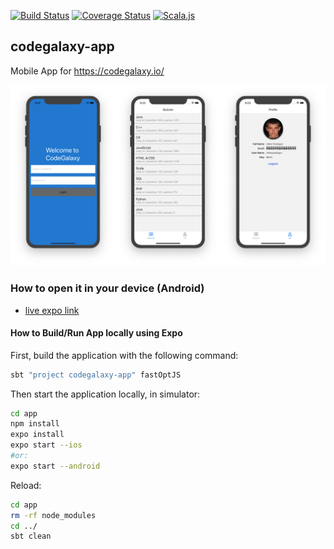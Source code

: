 
[![Build Status](https://travis-ci.com/ExplainLabs/codegalaxy-app.svg?branch=master)](https://travis-ci.com/ExplainLabs/codegalaxy-app)
[![Coverage Status](https://coveralls.io/repos/github/ExplainLabs/codegalaxy-app/badge.svg?branch=master)](https://coveralls.io/github/ExplainLabs/codegalaxy-app?branch=master)
[![Scala.js](https://www.scala-js.org/assets/badges/scalajs-0.6.17.svg)](https://www.scala-js.org)

## codegalaxy-app
Mobile App for https://codegalaxy.io/

![Screenshots](docs/images/screenshots.png)

### How to open it in your device (Android)

* [live expo link](https://expo.io/@viktorpodzigun/codegalaxy-app)

#### How to Build/Run App locally using Expo

First, build the application with the following command:
```bash
sbt "project codegalaxy-app" fastOptJS
```

Then start the application locally, in simulator:
```bash
cd app
npm install
expo install
expo start --ios
#or:
expo start --android
```

Reload:
```bash
cd app
rm -rf node_modules
cd ../
sbt clean
```
